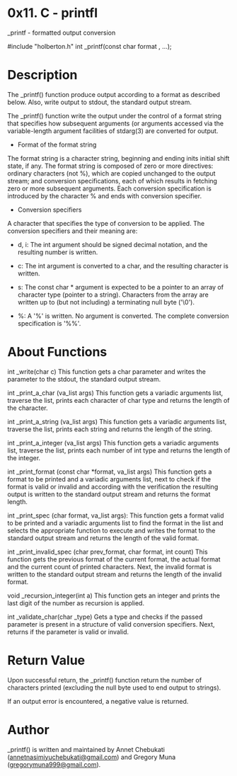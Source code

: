 # 0x11. C - printfI

_printf - formatted output conversion

#include "holberton.h" int _printf(const char format , ...);

# Description

The _printf() function produce output according to a format as described below. Also, write output to stdout, the standard output stream.

The _printf() function write the output under the control of a format string that specifies how subsequent arguments (or arguments accessed via the variable-length argument facilities of stdarg(3) are converted for output.

- Format of the format string

The format string is a character string, beginning and ending inits initial shift state, if any. The format string is composed of zero or more directives: ordinary characters (not %), which are copied unchanged to the output stream; and conversion specifications, each of which results in fetching zero or more subsequent arguments. Each conversion specification is introduced by the character % and ends with conversion specifier.

- Conversion specifiers

A character that specifies the type of conversion to be applied. The conversion specifiers and their meaning are:

- d, i: The int argument should be signed decimal notation, and the resulting number is written.

- c: The int argument is converted to a char, and the resulting character is written.

- s: The const char * argument is expected to be a pointer to an array of character type (pointer to a string). Characters from the array are written up to (but not including) a terminating null byte ('\0').

- %: A '%' is written. No argument is converted. The complete conversion specification is '%%'.

# About Functions
int _write(char c)
This function gets a char parameter and writes the parameter to the stdout, the standard output stream.

int _print_a_char (va_list args)
This function gets a variadic arguments list, traverse the list, prints each character of char type and returns the length of the character.

int _print_a_string (va_list args)
This function gets a variadic arguments list, traverse the list, prints each string and returns the length of the string.

int _print_a_integer (va_list args)
This function gets a variadic arguments list, traverse the list, prints each number of int type and returns the length of the integer.

int _print_format (const char *format, va_list args)
This function gets a format to be printed and a variadic arguments list, next to check if the format is valid or invalid and according with the verification the resulting output is written to the standard output stream and returns the format length.

int _print_spec (char format, va_list args):
This function gets a format valid to be printed and a variadic arguments list to find the format in the list and selects the appropriate function to execute and writes the format to the standard output stream and returns the length of the valid format.

int _print_invalid_spec (char prev_format, char format, int count)
This function gets the previous format of the current format, the actual format and the current count of printed characters. Next, the invalid format is written to the standard output stream and returns the length of the invalid format.

void _recursion_integer(int a)
This function gets an integer and prints the last digit of the number as recursion is applied.

int _validate_char(char _type)
Gets a type and checks if the passed parameter is present in a structure of valid conversion specifiers. Next, returns if the parameter is valid or invalid.

# Return Value
Upon successful return, the _printf() function return the number of characters printed (excluding the null byte used to end output to strings).

If an output error is encountered, a negative value is returned.

# Author
_printf() is written and maintained by Annet Chebukati (annetnasimiyuchebukati@gmail.com) and Gregory Muna (gregorymuna999@gmail.com).
